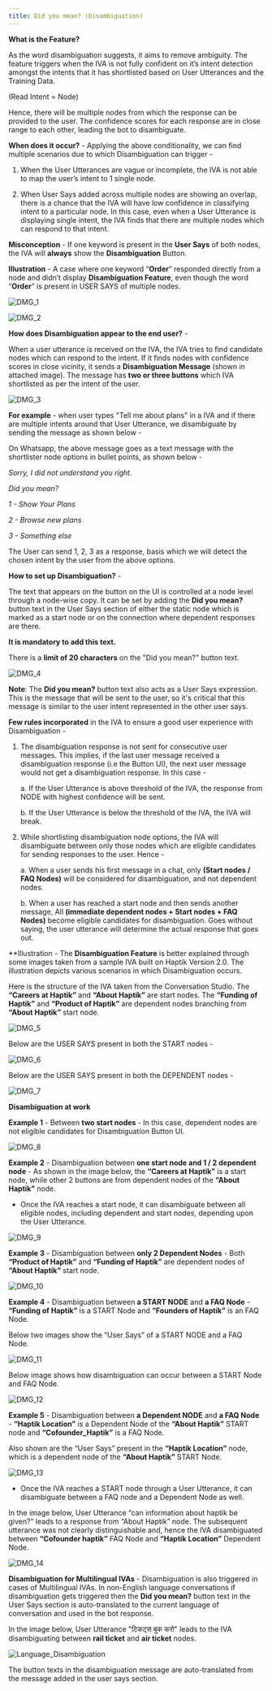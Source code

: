 ```yaml
---
title: Did you mean? (Disambiguation)
---
```


**What is the Feature?**

As the word disambiguation suggests, it aims to remove ambiguity. The feature triggers when the IVA is not fully confident on it’s intent detection amongst the intents that it has shortlisted based on User Utterances and the Training Data.

(Read Intent = Node)

Hence, there will be multiple nodes from which the response can be provided to the user. The confidence scores for each response are in close range to each other, leading the bot to disambiguate.

**When does it occur?** - Applying the above conditionality, we can find multiple scenarios due to which Disambiguation can trigger - 

1. When the User Utterances are vague or incomplete, the IVA is not able to map the user’s intent to 1 single node.

2. When User Says added across multiple nodes are showing an overlap, there is a chance that the IVA will have low confidence in classifying intent to a particular node. In this case, even when a User Utterance is displaying single intent, the IVA finds that there are multiple nodes which can respond to that intent.

**Misconception** - If one keyword is present in the **User Says** of both nodes, the IVA will **always** show the **Disambiguation** Button.

**Illustration** - A case where one keyword “**Order**” responded directly from a node and didn’t display **Disambiguation Feature**, even though the word “**Order**” is present in USER SAYS of multiple nodes.

![DMG_1](assets/DMG_1.png)

![DMG_2](assets/DMG_2.png)

**How does Disambiguation appear to the end user?** - 

When a user utterance is received on the IVA, the IVA tries to find candidate nodes which can respond to the intent. If it finds nodes with confidence scores in close vicinity, it sends a **Disambiguation Message** (shown in attached image). The message has **two or three buttons** which IVA shortlisted as per the intent of the user. 

![DMG_3](assets/DMG_3.png)

**For example** - when user types "Tell me about plans" in a IVA and if there are multiple intents around that User Utterance, we disambiguate by sending the message as shown below -

On Whatsapp, the above message goes as a text message with the shortlister node options in bullet points, as shown below - 

*Sorry, I did not understand you right.*

*Did you mean?*

*1 - Show Your Plans*

*2 - Browse new plans*

*3 - Something else*

The User can send 1, 2, 3 as a response, basis which we will detect the chosen intent by the user from the above options.

**How to set up Disambiguation?** - 

The text that appears on the button on the UI is controlled at a node level through a node-wise copy. It can be set by adding the **Did you mean?** button text in the User Says section of either the static node which is marked as a start node or on the connection where dependent responses are there. 

**It is mandatory to add this text.**

There is a **limit of 20 characters** on the "Did you mean?" button text.

![DMG_4](assets/bot-builder-disambiguation/static-node-disambiguation.png)

**Note**: The **Did you mean?** button text also acts as a User Says expression. This is the message that will be sent to the user, so it's critical that this message is similar to the user intent represented in the other user says.

**Few rules incorporated** in the IVA to ensure a good user experience with Disambiguation - 

1. The disambiguation response is not sent for consecutive user messages. This implies, if the last user message received a disambiguation response (i.e the Button UI), the next user message would not get a disambiguation response. In this case - 

    a. If the User Utterance is above threshold of the IVA, the response from NODE with highest confidence will be sent.

    b. If the User Utterance is below the threshold of the IVA, the IVA will break.

2. While shortlisting disambiguation node options, the IVA will disambiguate between only those nodes which are eligible candidates for sending responses to the user. Hence - 

    a. When a user sends his first message in a chat, only **(Start nodes / FAQ Nodes)** will be considered for disambiguation, and not dependent nodes.
    
    b. When a user has reached a start node and then sends another message, All **(immediate dependent nodes + Start nodes + FAQ Nodes)** become eligible candidates for disambiguation. Goes without saying, the user utterance will determine the actual response that goes out.
 
**Illustration - The **Disambiguation Feature** is better explained through some images taken from a sample IVA built on Haptik Version 2.0. The illustration depicts various scenarios in which Disambiguation occurs.

Here is the structure of the IVA taken from the Conversation Studio. The **“Careers at Haptik”** and **“About Haptik”** are start nodes. The **“Funding of Haptik”** and **“Product of Haptik”** are dependent nodes branching from **“About Haptik”** start node.

![DMG_5](assets/DMG_5.png)

Below are the USER SAYS present in both the START nodes - 

![DMG_6](assets/DMG_6.png)
  
Below are the USER SAYS present in both the DEPENDENT nodes - 

![DMG_7](assets/bot-builder-disambiguation/dependent-disambiguation.png)

**Disambiguation at work**

**Example 1** - Between **two start nodes** - In this case, dependent nodes are not eligible candidates for Disambiguation Button UI. 

![DMG_8](assets/DMG_8.png)

**Example 2** - Disambiguation between **one start node and 1 / 2 dependent node** - As shown in the image below, the **“Careers at Haptik”** is a start node, while other 2 buttons are from dependent nodes of the **“About Haptik”** node.

- Once the IVA reaches a start node, it can disambiguate between all eligible nodes, including dependent and start nodes, depending upon the User Utterance.

![DMG_9](assets/DMG_9.png)

**Example 3** - Disambiguation between **only 2 Dependent Nodes** - Both **“Product of Haptik”** and **“Funding of Haptik”** are dependent nodes of **“About Haptik”** start node.

![DMG_10](assets/DMG_10.png)

**Example 4** - Disambiguation between **a START NODE** and **a FAQ Node** - **“Funding of Haptik”** is a START Node and **“Founders of Haptik”** is an FAQ Node.

Below two images show the “User Says” of a START NODE and a FAQ Node.

![DMG_11](assets/DMG_11.png)

Below image shows how disambiguation can occur between a START Node and FAQ Node.

![DMG_12](assets/DMG_12.png)

**Example 5** - Disambiguation between **a Dependent NODE** and **a FAQ Node** - **“Haptik Location”** is a Dependent Node of the **“About Haptik”** START node and **“Cofounder_Haptik”** is a FAQ Node.

Also shown are the “User Says” present in the **“Haptik Location”** node, which is a dependent node of the **“About Haptik”** START Node.

![DMG_13](assets/DMG_13.png)

* Once the IVA reaches a START node through a User Utterance, it can disambiguate between a FAQ node and a Dependent Node as well.

In the image below, User Utterance “can information about haptik be given?” leads to a response from “About Haptik” node. The subsequent utterance was not clearly distinguishable and, hence the IVA disambiguated between **“Cofounder haptik”** FAQ Node and **“Haptik Location”** Dependent Node.

![DMG_14](assets/DMG_14.png)

**Disambiguation for Multilingual IVAs** - 
Disambiguation is also triggered in cases of Multilingual IVAs. In non-English language conversations if disambiguation gets triggered then the **Did you mean?** button text in the User Says section is auto-translated to the current language of conversation and used in the bot response.

In the image below, User Utterance "टिकट्स बुक करो" leads to the IVA disambiguating between **rail ticket** and **air ticket** nodes.

![Language_Disambiguation](assets/bot-builder-disambiguation/language-disambiguation.png)

The button texts in the disambiguation message are auto-translated from the message added in the user says section.